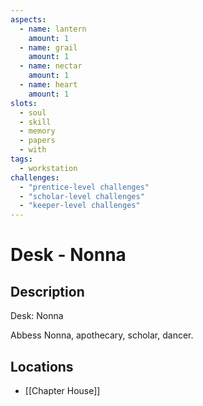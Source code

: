 ```yaml
---
aspects: 
  - name: lantern
    amount: 1
  - name: grail
    amount: 1
  - name: nectar
    amount: 1
  - name: heart
    amount: 1
slots:
  - soul
  - skill
  - memory
  - papers
  - with
tags:
  - workstation
challenges:
  - "prentice-level challenges"
  - "scholar-level challenges"
  - "keeper-level challenges"
---
```


# Desk - Nonna

## Description
Desk: Nonna

Abbess Nonna, apothecary, scholar, dancer.
## Locations
- [[Chapter House]]